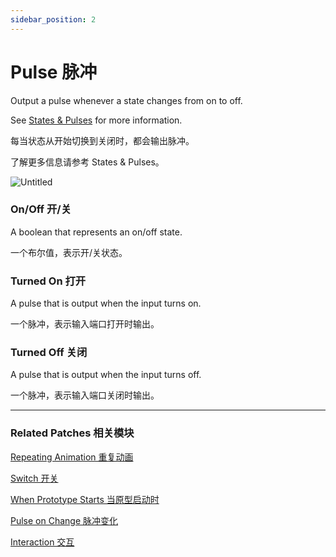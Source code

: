 ```yaml
---
sidebar_position: 2
---
```


# Pulse 脉冲

Output a pulse whenever a state changes from on to off.

See [States & Pulses](https://www.notion.so/States-Pulses-758351d7e4104b75b06da93560565bc0) for more information.

每当状态从开始切换到关闭时，都会输出脉冲。

了解更多信息请参考 States & Pulses。

![Untitled](https://s3.us-west-2.amazonaws.com/secure.notion-static.com/9c46a43e-3d1c-47a9-8fd0-6b79de219a66/Untitled.png?X-Amz-Algorithm=AWS4-HMAC-SHA256&X-Amz-Content-Sha256=UNSIGNED-PAYLOAD&X-Amz-Credential=AKIAT73L2G45EIPT3X45%2F20220602%2Fus-west-2%2Fs3%2Faws4_request&X-Amz-Date=20220602T181800Z&X-Amz-Expires=86400&X-Amz-Signature=a69a119921f304b5a52041c46cdb2d45fb0c48b58fdbca3b3bda01a57f4a847f&X-Amz-SignedHeaders=host&response-content-disposition=filename%20%3D%22Untitled.png%22&x-id=GetObject)

### On/Off 开/关

A boolean that represents an on/off state.

一个布尔值，表示开/关状态。

### Turned On 打开

A pulse that is output when the input turns on.

一个脉冲，表示输入端口打开时输出。

### Turned Off 关闭

A pulse that is output when the input turns off.

一个脉冲，表示输入端口关闭时输出。

------

### Related Patches 相关模块

[Repeating Animation 重复动画](./../Animation/Repeating%20Animation.md)

[Switch 开关](https://www.notion.so/Switch-bd684625ec8b4aaa9ff9b5ae3e396e86)

[When Prototype Starts 当原型启动时](https://www.notion.so/When-Prototype-Starts-12d376a890464eafb4479f301add9e73)

[Pulse on Change 脉冲变化](https://www.notion.so/Pulse-on-Change-e3f5933f7eda432fb68934f7416fdb06)

[Interaction 交互](./../Interaction/Interaction.md)
